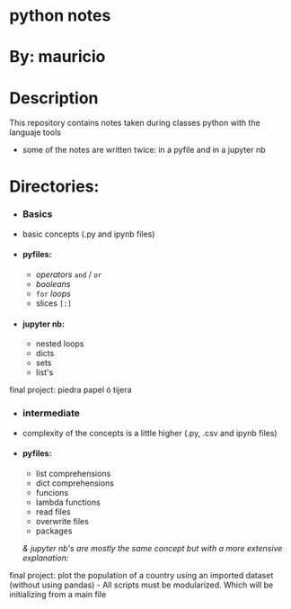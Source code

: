 # python notes

# By: mauricio

# Description
This repository contains notes taken during classes python with the languaje tools
- some of the notes are written twice: in a pyfile and in a jupyter nb

# Directories:
- ### **Basics**
-  basic concepts (.py and ipynb files)
  - #### pyfiles:
    - *operators* `and` / `or`
    - *booleans*
    - `for` *loops*
    - slices `[:]`
 
  - #### jupyter nb:
    - nested loops
    - dicts
    - sets
    - list's

final project: piedra papel ó tijera


- ### **intermediate** 
- complexity of the concepts is a little higher (.py, .csv and ipynb files) 
- #### pyfiles:
  - list comprehensions
  - dict comprehensions
  - funcions
  - lambda functions
  - read files
  - overwrite files
  - packages

  *& jupyter nb's are mostly the same concept but with a more extensive explanation:*

final project: plot the population of a country using an imported dataset (without using pandas)
     -  All scripts must be modularized. Which will be initializing from a main file

